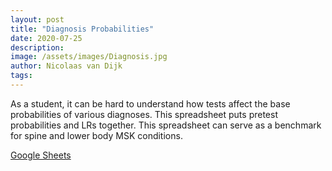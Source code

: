 ```yaml
---
layout: post
title: "Diagnosis Probabilities"
date: 2020-07-25
description:
image: /assets/images/Diagnosis.jpg
author: Nicolaas van Dijk
tags:
---
```

As a student, it can be hard to understand how tests affect the base probabilities of various diagnoses. This spreadsheet puts pretest probabilities and LRs together. This spreadsheet can serve as a benchmark for spine and lower body MSK conditions.

[Google Sheets](https://docs.google.com/spreadsheets/d/1Yl_QYIJDvQV4EFl7rPYtXt1EYsF7gWT_8xbpHy8SAHc/edit#gid=0)
